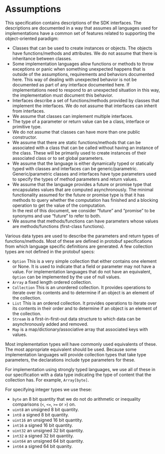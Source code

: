 # Assumptions

This specification contains descriptions of the SDK interfaces. The descriptions are documented in a way that assumes
all languages used for implementations have a common set of features related to supporting the object-oriented paradigm:

* Classes that can be used to create instances or objects. The objects have functions/methods and attributes. We do not
  assume that there is inheritance between classes.
* Some implementation languages allow functions or methods to throw exceptions or panic when something unexpected
  happens that is outside of the assumptions, requirements and behaviors documented here. This way of dealing with
  unexpected behavior is not be documented as part of any interface documented here. If implementations need to respond
  to an unexpected situation in this way, the implementation must document this behavior.
* Interfaces describe a set of functions/methods provided by classes that implement the interfaces. We do not assume
  that interfaces can inherit from interfaces.
* We assume that classes can implement multiple interfaces.
* The type of a parameter or return value can be a class, interface or primitive type.
* We do not assume that classes can have more than one public constructor.
* We assume that there are static functions/methods that can be associated with a class that can be called without
  having an instance of the class. These will be primarily used to create instances of their associated class or to set
  global parameters.
* We assume that the language is either dynamically typed or statically typed with classes and interfaces can be
  generic/parametric. Generic/parametric classes and interfaces have type parameters used to specify the types of method
  parameters and return values.
* We assume that the language provides a future or promise type that encapsulates values that are computed
  asynchronously. The minimal functionality assumed for the future or promise type is that it has methods to query
  whether the computation has finished and a blocking operation to get the value of the computation.  
  In the rest of this document, we consider “future” and “promise” to be synonyms and use “future” to refer to both.
* We assume that methods/functions can have parameters whose values are methods/functions (first-class functions).

Various data types are used to describe the parameters and return types of functions/methods. Most of these are defined
in protobuf specifications from which language specific definitions are generated. A few collection types are not
defined in the protobuf specs:

* `Option`
  This is a very simple collection that either contains one element or None. It is used to indicate that a field or
  parameter may not have a value. For implementation languages that do not have an equivalent, `Option` can be
  implemented by the use of null values.
* `Array` a fixed length ordered collection.
* `Collection`
  This is an unordered collection. It provides operations to iterate over its contents and to determine if an object
  is an element of the collection.
* `List`
  This is an ordered collection. It provides operations to iterate over its contents in their order and to determine if
  an object is an element of the collection.
* `Stream`
  is a first-in-first-out data structure to which data can be asynchronously added and removed.
* `Map`
  is a map/dictionary/associative array that associated keys with values.

Most implementation types will have commonly used equivalents of these. The most appropriate equivalent should be used.
Because some implementation languages will provide collection types that take type parameters, the declarations include
type parameters for these.

For implementation using strongly typed languages, we use all of these in our specification with a data type indicating
the type of content that the collection has. For example, `Array[byte]`.

For specifying integer types we use these:
* `byte` an 8 bit quantity that we do not do arithmetic or inequality comparisons (`<`, `<=`, `>=` or `>`) on.
* `uint8` an unsigned 8 bit quantity.
* `int8` a signed 8 bit quantity.
* `uint16` an unsigned 16 bit quantity.
* `int16` a signed 16 bit quantity.
* `uint32` an unsigned 32 bit quantity.
* `int32` a signed 32 bit quantity.
* `uint64` an unsigned 64 bit quantity.
* `int64` a signed 64 bit quanity.
